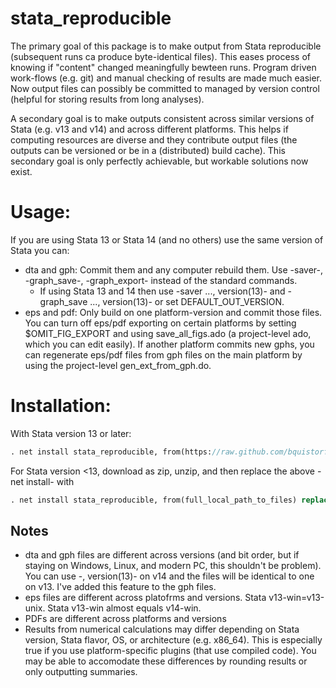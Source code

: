 # stata_reproducible
The primary goal of this package is to make output from Stata reproducible (subsequent runs ca produce byte-identical files). This eases process of knowing if "content" changed meaningfully bewteen runs. Program driven work-flows (e.g. git) and manual checking of results are made much easier. Now output files can possibly be committed to managed by version control (helpful for storing results from long analyses).

A secondary goal is to make outputs consistent across similar versions of Stata (e.g. v13 and v14) and across different platforms. This helps if computing resources are diverse and they contribute output files (the outputs can be versioned or be in a (distributed) build cache). This secondary goal is only perfectly achievable, but workable solutions now exist.

# Usage:
If you are using Stata 13 or Stata 14 (and no others) use the same version of Stata you can:
- dta and gph: Commit them and any computer rebuild them. Use -saver-, -graph_save-, -graph_export- instead of the standard commands.
  - If using Stata 13 and 14 then use -saver ..., version(13)- and -graph_save ..., version(13)- or set DEFAULT_OUT_VERSION.
- eps and pdf: Only build on one platform-version and commit those files. You can turn off eps/pdf exporting on certain platforms by setting $OMIT_FIG_EXPORT and using save_all_figs.ado (a project-level ado, which you can edit easily). If another platform commits new gphs, you can regenerate eps/pdf files from gph files on the main platform by using the project-level gen_ext_from_gph.do.

# Installation:
With Stata version 13 or later:
```Stata
. net install stata_reproducible, from(https://raw.github.com/bquistorff/stata_reproducible/master/) replace
```

For Stata version <13, download as zip, unzip, and then replace the above -net install- with

```Stata
. net install stata_reproducible, from(full_local_path_to_files) replace
```

## Notes
- dta and gph files are different across versions (and bit order, but if staying on Windows, Linux, and modern PC, this shouldn't be problem). You can use -, version(13)- on v14 and the files will be identical to one on v13. I've added this feature to the gph files.
- eps files are different across platofrms and versions. Stata v13-win=v13-unix. Stata v13-win almost equals v14-win.
- PDFs are different across platforms and versions
- Results from numerical calculations may differ depending on Stata version, Stata flavor, OS, or architecture (e.g. x86_64). This is especially true if you use platform-specific plugins (that use compiled code). You may be able to accomodate these differences by rounding results or only outputting summaries.